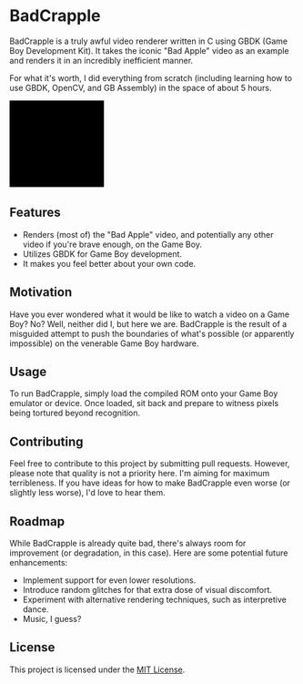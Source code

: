 # BadCrapple

BadCrapple is a truly awful video renderer written in C using GBDK (Game Boy Development Kit). It takes the iconic "Bad Apple" video as an example and renders it in an incredibly inefficient manner.

For what it's worth, I did everything from scratch (including learning how to use GBDK, OpenCV, and GB Assembly) in the space of about 5 hours.

![BadCrApple in action](BAgif.gif)

## Features

- Renders (most of) the "Bad Apple" video, and potentially any other video if you're brave enough, on the Game Boy.
- Utilizes GBDK for Game Boy development.
- It makes you feel better about your own code.

## Motivation

Have you ever wondered what it would be like to watch a video on a Game Boy? No? Well, neither did I, but here we are. BadCrapple is the result of a misguided attempt to push the boundaries of what's possible (or apparently impossible) on the venerable Game Boy hardware.

## Usage

To run BadCrapple, simply load the compiled ROM onto your Game Boy emulator or device. Once loaded, sit back and prepare to witness pixels being tortured beyond recognition.

## Contributing

Feel free to contribute to this project by submitting pull requests. However, please note that quality is not a priority here. I'm aiming for maximum terribleness. If you have ideas for how to make BadCrapple even worse (or slightly less worse), I'd love to hear them.

## Roadmap

While BadCrapple is already quite bad, there's always room for improvement (or degradation, in this case). Here are some potential future enhancements:

- Implement support for even lower resolutions.
- Introduce random glitches for that extra dose of visual discomfort.
- Experiment with alternative rendering techniques, such as interpretive dance.
- Music, I guess?

## License

This project is licensed under the [MIT License](LICENSE).

